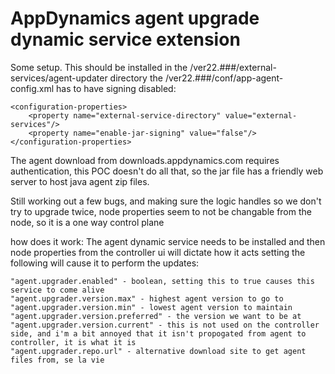 # AppDynamics agent upgrade dynamic service extension

Some setup. This should be installed in the <agent install dir>/ver22.###/external-services/agent-updater directory
the <agent intall dir>/ver22.###/conf/app-agent-config.xml has to have signing disabled:

    <configuration-properties>
        <property name="external-service-directory" value="external-services"/>
        <property name="enable-jar-signing" value="false"/>
    </configuration-properties>


The agent download from downloads.appdynamics.com requires authentication, this POC doesn't do all that, so the jar file has a friendly web server to host java agent zip files.

Still working out a few bugs, and making sure the logic handles so we don't try to upgrade twice, node properties seem to not be changable from the node, so it is a one way control plane

how does it work:
The agent dynamic service needs to be installed and then node properties from the controller ui will dictate how it acts
setting the following will cause it to perform the updates:

    "agent.upgrader.enabled" - boolean, setting this to true causes this service to come alive
    "agent.upgrader.version.max" - highest agent version to go to
    "agent.upgrader.version.min" - lowest agent version to maintain
    "agent.upgrader.version.preferred" - the version we want to be at
    "agent.upgrader.version.current" - this is not used on the controller side, and i'm a bit annoyed that it isn't propogated from agent to controller, it is what it is
    "agent.upgrader.repo.url" - alternative download site to get agent files from, se la vie

